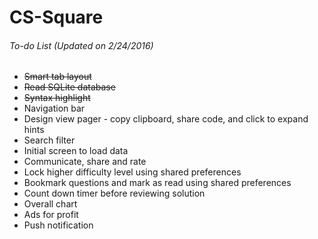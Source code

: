 # CS-Square

###### To-do List *(Updated on 2/24/2016)*
* ~~Smart tab layout~~
* ~~Read SQLite database~~
* ~~Syntax highlight~~
* Navigation bar
* Design view pager - copy clipboard, share code, and click to expand hints
* Search filter
* Initial screen to load data
* Communicate, share and rate
* Lock higher difficulty level using shared preferences
* Bookmark questions and mark as read using shared preferences
* Count down timer before reviewing solution
* Overall chart
* Ads for profit
* Push notification

